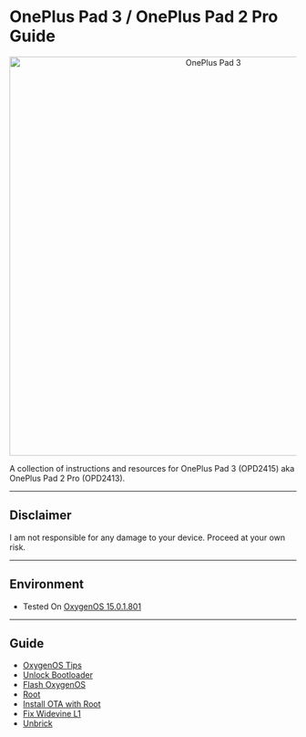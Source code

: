 # OnePlus Pad 3 / OnePlus Pad 2 Pro Guide

<p align="center">
  <img src="https://www.oneplus.com/content/dam/oneplus/2025/product-station/pad3/assets/images-kv-1-6d5146.png.webp" alt="OnePlus Pad 3" width="700"/>
</p>

A collection of instructions and resources for OnePlus Pad 3 (OPD2415) aka OnePlus Pad 2 Pro (OPD2413).

---

## Disclaimer
I am not responsible for any damage to your device. Proceed at your own risk.

---

## **Environment**

* Tested On [OxygenOS 15.0.1.801](https://community.oneplus.com/thread/1971218898548162560)

---

## **Guide**
- [OxygenOS Tips](docs/stock.md)
- [Unlock Bootloader](docs/unlock.md)
- [Flash OxygenOS](docs/flash-oos.md)
- [Root](docs/root.md)
- [Install OTA with Root](docs/root.md#how-to-install-ota-while-maintaining-root)
- [Fix Widevine L1](docs/widevine.md)
- [Unbrick](docs/unbrick.md)
